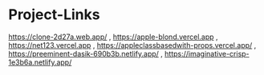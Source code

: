 # Project-Links
https://clone-2d27a.web.app/   , https://apple-blond.vercel.app  , https://net123.vercel.app   ,  https://appleclassbasedwith-props.vercel.app/   ,  https://preeminent-dasik-690b3b.netlify.app/  ,    https://imaginative-crisp-1e3b6a.netlify.app/
